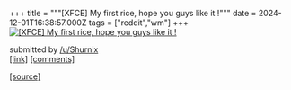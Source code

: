 +++
title = """[XFCE] My first rice, hope you guys like it !"""
date = 2024-12-01T16:38:57.000Z
tags = ["reddit","wm"]
+++
[![[XFCE] My first rice, hope you guys like it !](https://preview.redd.it/80bl4qj6m94e1.png?width=640&crop=smart&auto=webp&s=02c5dee85c4b6e38203c2a424d28932d93faac9e "[XFCE] My first rice, hope you guys like it !")](https://www.reddit.com/r/unixporn/comments/1h47914/xfce_my_first_rice_hope_you_guys_like_it/)

submitted by [/u/Shurnix](https://www.reddit.com/user/Shurnix)  
[\[link\]](https://i.redd.it/80bl4qj6m94e1.png) [\[comments\]](https://www.reddit.com/r/unixporn/comments/1h47914/xfce_my_first_rice_hope_you_guys_like_it/)

[[source]](https://www.reddit.com/r/unixporn/comments/1h47914/xfce_my_first_rice_hope_you_guys_like_it/)
